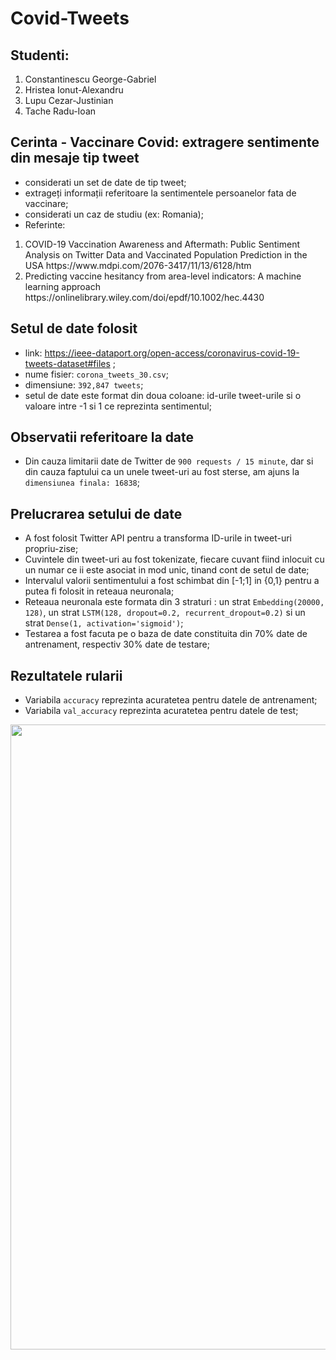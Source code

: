 # Covid-Tweets

Studenti:
-
<ol>
  <li>Constantinescu George-Gabriel</li>
  <li>Hristea Ionut-Alexandru</li>
  <li>Lupu Cezar-Justinian</li>
  <li>Tache Radu-Ioan</li>
</ol>

Cerinta - Vaccinare Covid: extragere sentimente din mesaje tip tweet
-

- considerati un set de date de tip tweet;
- extrageți informații referitoare la sentimentele persoanelor fata de vaccinare;
- considerati un caz de studiu (ex: Romania);
- Referinte: 
<ol>
  <li>
  COVID-19 Vaccination Awareness and Aftermath: Public Sentiment Analysis on Twitter Data and Vaccinated Population Prediction in the USA https://www.mdpi.com/2076-3417/11/13/6128/htm
  </li>
  <li>Predicting vaccine hesitancy from area-level indicators: A machine learning approach  https://onlinelibrary.wiley.com/doi/epdf/10.1002/hec.4430 </li>
</ol>
  
Setul de date folosit
-

- link: https://ieee-dataport.org/open-access/coronavirus-covid-19-tweets-dataset#files ;
- nume fisier: `corona_tweets_30.csv`;
- dimensiune: `392,847 tweets`;
- setul de date este format din doua coloane: id-urile tweet-urile si o valoare intre -1 si 1 ce reprezinta sentimentul; 

Observatii referitoare la date
-

- Din cauza limitarii date de Twitter de `900 requests / 15 minute`, dar si din cauza faptului ca un unele tweet-uri au fost sterse, am ajuns la `dimensiunea finala: 16838`;

Prelucrarea setului de date
-

- A fost folosit Twitter API pentru a transforma ID-urile in tweet-uri propriu-zise;
- Cuvintele din tweet-uri au fost tokenizate, fiecare cuvant fiind inlocuit cu un numar ce ii este asociat in mod unic, tinand cont de setul de date;
- Intervalul valorii sentimentului a fost schimbat din [-1;1] in {0,1} pentru a putea fi folosit in reteaua neuronala;
- Reteaua neuronala este formata din 3 straturi : un strat `Embedding(20000, 128)`, un strat `LSTM(128, dropout=0.2, recurrent_dropout=0.2)` si un strat `Dense(1, activation='sigmoid')`;
- Testarea a  fost facuta pe o baza de date constituita din 70% date de antrenament, respectiv 30% date de testare;

Rezultatele rularii
-

- Variabila `accuracy` reprezinta acuratetea pentru datele de antrenament;
- Variabila `val_accuracy` reprezinta acuratetea pentru datele de test;

<img 
          src="https://user-images.githubusercontent.com/69734986/149118900-765d8747-a71a-4d5c-94a0-e4573e4786a1.png"  width="1000px" height="auto">
